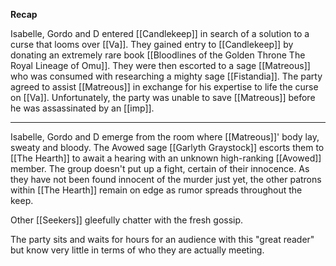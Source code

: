**Recap**

Isabelle, Gordo and D entered [[Candlekeep]] in search of a solution to a curse that looms over [[Va]].  They gained entry to [[Candlekeep]] by donating an extremely rare book [[Bloodlines of the Golden Throne The Royal Lineage of Omu]]. They were then escorted to a sage [[Matreous]] who was consumed with researching a mighty sage [[Fistandia]]. The party agreed to assist [[Matreous]] in exchange for his expertise to life the curse on [[Va]]. Unfortunately, the party was unable to save [[Matreous]] before he was assassinated by an [[imp]].

---

Isabelle, Gordo and D emerge from the room where [[Matreous]]' body lay, sweaty and bloody. The Avowed sage [[Garlyth Graystock]] escorts them to [[The Hearth]] to await a hearing with an unknown high-ranking [[Avowed]] member. The group doesn't put up a fight, certain of their innocence. As they have not been found innocent of the murder just yet, the other patrons within [[The Hearth]] remain on edge as rumor spreads throughout the keep. 

Other [[Seekers]] gleefully chatter with the fresh gossip.

The party sits and waits for hours for an audience with this "great reader" but know very little in terms of who they are actually meeting. 